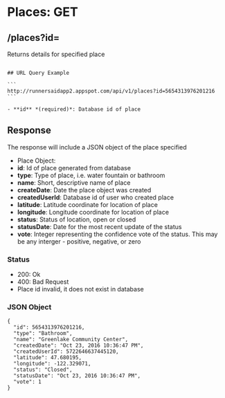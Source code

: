 # Places: GET

## /places?id=

Returns details for specified place

~~~

## URL Query Example

```
http://runnersaidapp2.appspot.com/api/v1/places?id=5654313976201216
```

- **id** *(required)*: Database id of place

~~~

## Response

The response will include a JSON object of the place specified

- Place Object:
 - **id**: Id of place generated from database
 - **type**: Type of place, i.e. water fountain or bathroom
 - **name**: Short, descriptive name of place
 - **createDate**: Date the place object was created
 - **createdUserId**: Database id of user who created place
 - **latitude**: Latitude coordinate for location of place
 - **longitude**: Longitude coordinate for location of place
 - **status**: Status of location, open or closed
 - **statusDate**: Date for the most recent update of the status
 - **vote**: Integer representing the confidence vote of the status. This may be any interger - positive, negative, or zero

### Status
- 200: Ok
- 400: Bad Request
 - Place id invalid, it does not exist in database

### JSON Object

```
{
  "id": 5654313976201216,
  "type": "Bathroom",
  "name": "Greenlake Community Center",
  "createdDate": "Oct 23, 2016 10:36:47 PM",
  "createdUserId": 5722646637445120,
  "latitude": 47.680195,
  "longitude": -122.329071,
  "status": "Closed",
  "statusDate": "Oct 23, 2016 10:36:47 PM",
  "vote": 1
}

```